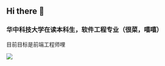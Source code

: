 ## Hi there 👋

### 华中科技大学在读本科生，软件工程专业（很菜，嘻嘻）

<p>目前目标是前端工程师哩</p>

<img align="center" src="https://github-readme-stats.vercel.app/api/top-langs/?username=zjx-arknights&locale=en&line_height=33&theme=&langs_count=10&layout=compact"/>
